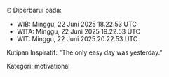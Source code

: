 ⏰ Diperbarui pada:
- WIB: Minggu, 22 Juni 2025 18.22.53 UTC
- WITA: Minggu, 22 Juni 2025 19.22.53 UTC
- WIT: Minggu, 22 Juni 2025 20.22.53 UTC

Kutipan Inspiratif:
"The only easy day was yesterday."


Kategori: motivational

